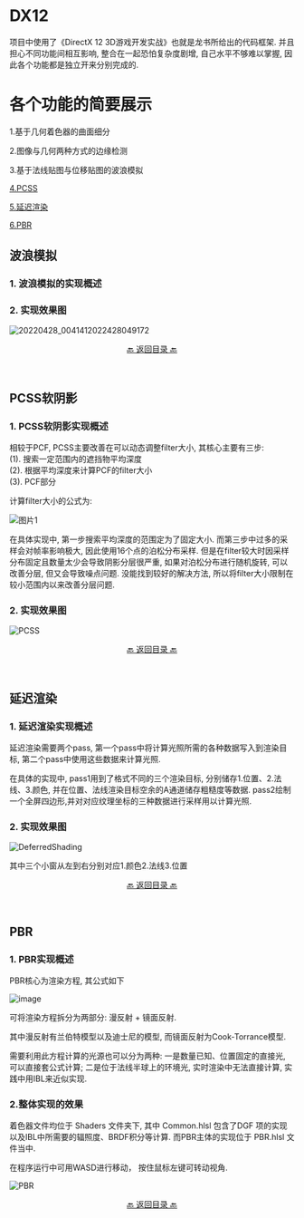 # DX12
项目中使用了《DirectX 12 3D游戏开发实战》也就是龙书所给出的代码框架.  并且担心不同功能间相互影响, 整合在一起恐怕复杂度剧增, 自己水平不够难以掌握, 因此各个功能都是独立开来分别完成的.


# **各个功能的简要展示**  

1.基于几何着色器的曲面细分  

2.图像与几何两种方式的边缘检测

3.基于法线贴图与位移贴图的波浪模拟  

[4.PCSS](#PCSS软阴影)

[5.延迟渲染](#延迟渲染)

[6.PBR](#PBR)

## 波浪模拟
### 1. 波浪模拟的实现概述

### 2. 实现效果图
![20220428_0041412022428049172](https://user-images.githubusercontent.com/79561572/165559384-b4bf9208-228c-40bc-a63a-929168338259.gif)  



<p align="center"><a href="#DX12">🔙 返回目录 🔙</a></p><br>


## PCSS软阴影
### 1. PCSS软阴影实现概述

相较于PCF, PCSS主要改善在可以动态调整filter大小, 其核心主要有三步:  
  (1). 搜索一定范围内的遮挡物平均深度  
  (2). 根据平均深度来计算PCF的filter大小  
  (3). PCF部分  

计算filter大小的公式为:

![图片1](https://user-images.githubusercontent.com/79561572/165554169-2dc04a7f-801d-40be-86e0-d8a0bc70fab9.png)

在具体实现中, 第一步搜索平均深度的范围定为了固定大小. 而第三步中过多的采样会对帧率影响极大, 因此使用16个点的泊松分布采样. 但是在filter较大时因采样分布固定且数量太少会导致阴影分层很严重, 如果对泊松分布进行随机旋转, 可以改善分层, 但又会导致噪点问题. 没能找到较好的解决方法, 所以将filter大小限制在较小范围内以来改善分层问题.

### 2. 实现效果图
![PCSS](https://user-images.githubusercontent.com/79561572/165555067-bd7a68e6-a944-48ca-ba73-3d84d9ed82fb.png)  


<p align="center"><a href="#DX12">🔙 返回目录 🔙</a></p><br>


## 延迟渲染
### 1. 延迟渲染实现概述
延迟渲染需要两个pass, 第一个pass中将计算光照所需的各种数据写入到渲染目标, 第二个pass中使用这些数据来计算光照. 

在具体的实现中, pass1用到了格式不同的三个渲染目标, 分别储存1.位置、2.法线、3.颜色, 并在位置、法线渲染目标空余的A通道储存粗糙度等数据. pass2绘制一个全屏四边形,并对对应纹理坐标的三种数据进行采样用以计算光照.

### 2. 实现效果图
![DeferredShading](https://user-images.githubusercontent.com/79561572/165546247-317c510a-6139-4cf5-85b0-f3046661f03e.png)


其中三个小窗从左到右分别对应1.颜色2.法线3.位置  



<p align="center"><a href="#DX12">🔙 返回目录 🔙</a></p><br>

## PBR
### 1. PBR实现概述

PBR核心为渲染方程, 其公式如下

![image](https://user-images.githubusercontent.com/79561572/165524163-7156a9b3-f7db-426b-9975-5d1999d4ea94.png)

可将渲染方程拆分为两部分: 漫反射 + 镜面反射.

其中漫反射有兰伯特模型以及迪士尼的模型, 而镜面反射为Cook-Torrance模型.

需要利用此方程计算的光源也可以分为两种: 一是数量已知、位置固定的直接光, 可以直接套公式计算; 二是位于法线半球上的环境光, 实时渲染中无法直接计算, 实践中用IBL来近似实现.


### 2.整体实现的效果

着色器文件均位于 Shaders 文件夹下, 其中 Common.hlsl 包含了DGF 项的实现以及IBL中所需要的辐照度、BRDF积分等计算. 而PBR主体的实现位于 PBR.hlsl 文件当中.

在程序运行中可用WASD进行移动， 按住鼠标左键可转动视角.

![PBR](https://user-images.githubusercontent.com/79561572/165525515-40f28063-5ff5-4b9e-976c-191f62695aec.png)  






<p align="center"><a href="#DX12">🔙 返回目录 🔙</a></p><br>
